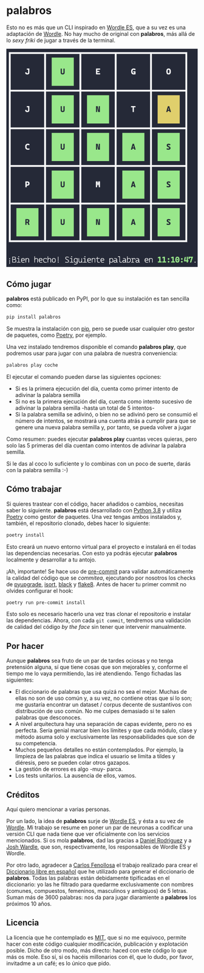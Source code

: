 # palabros

Esto no es más que un CLI inspirado en [Wordle ES](https://wordle.danielfrg.com/), que a su vez es una adaptación de [Wordle](https://www.powerlanguage.co.uk/wordle/). No hay mucho de original con **palabros**, más allá de lo _sexy friki_ de jugar a través de la terminal.

![palabros screenshot](./assets/screenshot.png)

## Cómo jugar

**palabros** está publicado en PyPI, por lo que su instalación es tan sencilla como:

```bash
pip install palabros
```

Se muestra la instalación con [pip](https://pip.pypa.io/en/stable/cli/pip_install/), pero se puede usar cualquier otro gestor de paquetes, como [Poetry](https://python-poetry.org/docs/cli/#add), por ejemplo.

Una vez instalado tendremos disponible el comando **palabros play**, que podremos usar para jugar con una palabra de nuestra conveniencia:

```bash
palabros play coche
```

El ejecutar el comando pueden darse las siguientes opciones:

- Si es la primera ejecución del día, cuenta como primer intento de adivinar la palabra semilla
- Si no es la primera ejecución del día, cuenta como intento sucesivo de adivinar la palabra semilla -hasta un total de 5 intentos-
- Si la palabra semilla se adivinó, o bien no se adivinó pero se consumió el número de intentos, se mostrará una cuenta atrás a cumplir para que se genere una nueva palabra semilla y, por tanto, se pueda volver a jugar

Como resumen: puedes ejecutar **palabros play** cuantas veces quieras, pero solo las 5 primeras del día cuentan como intentos de adivinar la palabra semilla.

Si le das al coco lo suficiente y lo combinas con un poco de suerte, darás con la palabra semilla :-)

## Cómo trabajar

Si quieres trastear con el código, hacer añadidos o cambios, necesitas saber lo siguiente. **palabros** está desarrollado con [Python 3.8](https://www.python.org/downloads/) y utiliza [Poetry](https://python-poetry.org/) como gestor de paquetes. Una vez tengas ambos instalados y, también, el repositorio clonado, debes hacer lo siguiente:

```bash
poetry install
```

Esto creará un nuevo entorno virtual para el proyecto e instalará en él todas las dependencias necesarias. Con esto ya podrás ejecutar **palabros** localmente y desarrollar a tu antojo.

¡Ah, importante! Se hace uso de [pre-commit](https://pre-commit.com/) para validar automáticamente la calidad del código que se _commitea_, ejecutando por nosotros los checks de [pyupgrade](https://github.com/asottile/pyupgrade), [isort](https://github.com/PyCQA/isort), [black](https://github.com/psf/black) y [flake8](https://github.com/PyCQA/flake8). Antes de hacer tu primer commit no olvides configurar el hook:

```bash
poetry run pre-commit install
```

Esto solo es necesario hacerlo una vez tras clonar el repositorio e instalar las dependencias. Ahora, con cada `git commit`, tendremos una validación de calidad del código _by the face_ sin tener que intervenir manualmente.

## Por hacer

Aunque **palabros** sea fruto de un par de tardes ociosas y no tenga pretensión alguna, sí que tiene cosas que son mejorables y, conforme el tiempo me lo vaya permitiendo, las iré atendiendo. Tengo fichadas las siguientes:

- El diccionario de palabras que usa quizá no sea el mejor. Muchas de ellas no son de uso común y, a su vez, no contiene otras que sí lo son; me gustaría encontrar un dataset / corpus decente de sustantivos con distribución de uso común. No me culpes demasiado si te salen palabras que desconoces.
- A nivel arquitectura hay una separación de capas evidente, pero no es perfecta. Sería genial marcar bien los límites y que cada módulo, clase y método asuma solo y exclusivamente las responsabilidades que son de su competencia.
- Muchos pequeños detalles no están contemplados. Por ejemplo, la limpieza de las palabras que indica el usuario se limita a tildes y diéresis, pero se pueden colar otros gazapos.
- La gestión de errores es algo -muy- parca.
- Los tests unitarios. La ausencia de ellos, vamos.

## Créditos

Aquí quiero mencionar a varias personas.

Por un lado, la idea de **palabros** surje de [Wordle ES](https://wordle.danielfrg.com/), y ésta a su vez de [Wordle](https://www.powerlanguage.co.uk/wordle/). Mi trabajo se resume en poner un par de neuronas a codificar una versión CLI que nada tiene que ver oficialmente con los servicios mencionados. Si os mola **palabros**, dad las gracias a [Daniel Rodriguez](https://twitter.com/danielfrg) y a [Josh Wardle](https://twitter.com/powerlanguish), que son, respectivamente, los responsables de Wordle ES y Wordle.

Por otro lado, agradecer a [Carlos Fenollosa](https://twitter.com/cfenollosa) el trabajo realizado para crear el [Diccionario libre en español](https://cfenollosa.com/blog/diccionario-libre-en-espanol---free-spanish-dictionary.html) que he utilizado para generar el diccionario de **palabros**. Todas las palabras están debidamente tipificadas en el diccionario: yo las he filtrado para quedarme exclusivamente con nombres (comunes, compuestos, femeninos, masculinos y ambiguos) de 5 letras. Suman más de 3600 palabras: nos da para jugar diaramiente a **palabros** los próximos 10 años.

## Licencia

La licencia que he contemplado es [MIT](./LICENSE), que si no me equivoco, permite hacer con este código cualquier modificación, publicación y explotación posible. Dicho de otro modo, más directo: haced con este código lo que más os mole. Eso sí, si os hacéis millonarios con él, que lo dudo, por favor, invitadme a un café; es lo único que pido.
